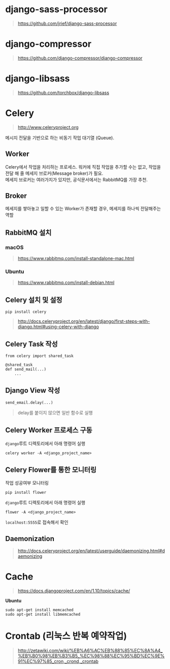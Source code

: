 # django-sass-processor

> <https://github.com/jrief/django-sass-processor>


# django-compressor

> <https://github.com/django-compressor/django-compressor>

# django-libsass

> <https://github.com/torchbox/django-libsass>

# Celery

> <http://www.celeryproject.org>

메시지 전달을 기반으로 하는 비동기 작업 대기열 (Queue).

## Worker

Celery에서 작업을 처리하는 프로세스. 워커에 직접 작업을 추가할 수는 없고, 작업을 전달 해 줄 메세지 브로커(Message broker)가 필요.  
메세지 브로커는 여러가지가 있지만, 공식문서에서는 RabbitMQ를 가장 추천.

## Broker

메세지를 쌓아놓고 일할 수 있는 Worker가 존재할 경우, 메세지를 하나씩 전달해주는 역할


## RabbitMQ 설치

### macOS

> <https://www.rabbitmq.com/install-standalone-mac.html>

### Ubuntu

> <https://www.rabbitmq.com/install-debian.html>



## Celery 설치 및 설정

```
pip install celery
```

> <http://docs.celeryproject.org/en/latest/django/first-steps-with-django.html#using-celery-with-django>

## Celery Task 작성

```
from celery import shared_task

@shared_task
def send_mail(...)
	...
```

## Django View 작성

```
send_email.delay(...)
```

> delay를 붙이지 않으면 일반 함수로 실행

## Celery Worker 프로세스 구동

`django`루트 디렉토리에서 아래 명령어 실행

```
celery worker -A <django_project_name>
```

## Celery Flower를 통한 모니터링

작업 성공여부 모니터링

```
pip install flower
```

`django`루트 디렉토리에서 아래 명령어 실행

```
flower -A <django_project_name>
```

`localhost:5555`로 접속해서 확인

## Daemonization

> <http://docs.celeryproject.org/en/latest/userguide/daemonizing.html#daemonizing>



# Cache

> <https://docs.djangoproject.com/en/1.10/topics/cache/>

**Ubuntu**  

```
sudo apt-get install memcached
sudo apt-get install libmemcached
```


# Crontab (리눅스 반복 예약작업)

> <http://zetawiki.com/wiki/%EB%A6%AC%EB%88%85%EC%8A%A4_%EB%B0%98%EB%B3%B5_%EC%98%88%EC%95%BD%EC%9E%91%EC%97%85_cron,_crond,_crontab>


